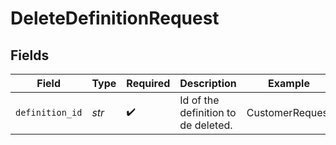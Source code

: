 # DeleteDefinitionRequest


## Fields

| Field                               | Type                                | Required                            | Description                         | Example                             |
| ----------------------------------- | ----------------------------------- | ----------------------------------- | ----------------------------------- | ----------------------------------- |
| `definition_id`                     | *str*                               | :heavy_check_mark:                  | Id of the definition to de deleted. | CustomerRequest                     |